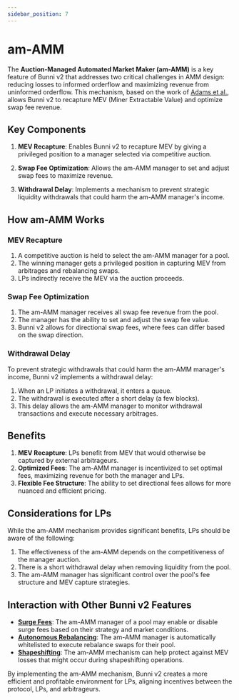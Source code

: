 ```yaml
---
sidebar_position: 7
---
```


# am-AMM

The **Auction-Managed Automated Market Maker (am-AMM)** is a key feature of Bunni v2 that addresses two critical challenges in AMM design: reducing losses to informed orderflow and maximizing revenue from uninformed orderflow. This mechanism, based on the work of [Adams et al.](https://arxiv.org/abs/2403.03367), allows Bunni v2 to recapture MEV (Miner Extractable Value) and optimize swap fee revenue.

## Key Components

1. **MEV Recapture**: Enables Bunni v2 to recapture MEV by giving a privileged position to a manager selected via competitive auction.

2. **Swap Fee Optimization**: Allows the am-AMM manager to set and adjust swap fees to maximize revenue.

3. **Withdrawal Delay**: Implements a mechanism to prevent strategic liquidity withdrawals that could harm the am-AMM manager's income.

## How am-AMM Works

### MEV Recapture

1. A competitive auction is held to select the am-AMM manager for a pool.
2. The winning manager gets a privileged position in capturing MEV from arbitrages and rebalancing swaps.
3. LPs indirectly receive the MEV via the auction proceeds.

### Swap Fee Optimization

1. The am-AMM manager receives all swap fee revenue from the pool.
2. The manager has the ability to set and adjust the swap fee value.
3. Bunni v2 allows for directional swap fees, where fees can differ based on the swap direction.

### Withdrawal Delay

To prevent strategic withdrawals that could harm the am-AMM manager's income, Bunni v2 implements a withdrawal delay:

1. When an LP initiates a withdrawal, it enters a queue.
2. The withdrawal is executed after a short delay (a few blocks).
3. This delay allows the am-AMM manager to monitor withdrawal transactions and execute necessary arbitrages.

## Benefits

1. **MEV Recapture**: LPs benefit from MEV that would otherwise be captured by external arbitrageurs.
2. **Optimized Fees**: The am-AMM manager is incentivized to set optimal fees, maximizing revenue for both the manager and LPs.
3. **Flexible Fee Structure**: The ability to set directional fees allows for more nuanced and efficient pricing.

## Considerations for LPs

While the am-AMM mechanism provides significant benefits, LPs should be aware of the following:

1. The effectiveness of the am-AMM depends on the competitiveness of the manager auction.
2. There is a short withdrawal delay when removing liquidity from the pool.
3. The am-AMM manager has significant control over the pool's fee structure and MEV capture strategies.

## Interaction with Other Bunni v2 Features

- [**Surge Fees**](./surge): The am-AMM manager of a pool may enable or disable surge fees based on their strategy and market conditions.
- [**Autonomous Rebalancing**](./rebalancing): The am-AMM manager is automatically whitelisted to execute rebalance swaps for their pool.
- [**Shapeshifting**](./shapeshifting): The am-AMM mechanism can help protect against MEV losses that might occur during shapeshifting operations.

By implementing the am-AMM mechanism, Bunni v2 creates a more efficient and profitable environment for LPs, aligning incentives between the protocol, LPs, and arbitrageurs.
